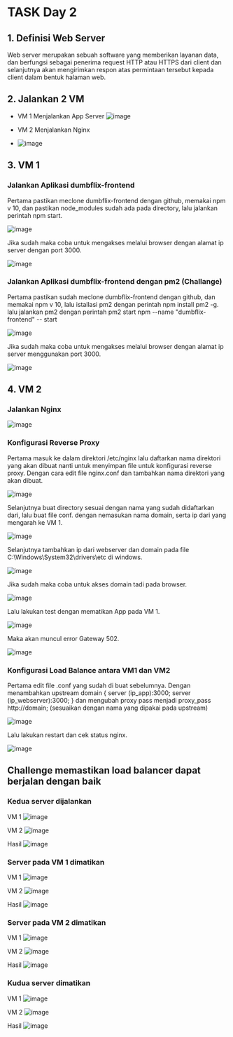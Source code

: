 # TASK Day 2

## 1.	Definisi Web Server
Web server merupakan sebuah software yang memberikan layanan data, dan berfungsi sebagai penerima request HTTP atau HTTPS dari client dan selanjutnya akan mengirimkan respon atas permintaan tersebut kepada client dalam bentuk halaman web.

## 2.	Jalankan 2 VM 
-	VM 1 Menjalankan App Server 
![image](https://user-images.githubusercontent.com/62181923/213376389-43b4369c-616a-42a9-9a64-75a01552dfbc.png)

-	VM 2 Menjalankan Nginx 
-	![image](https://user-images.githubusercontent.com/62181923/213376684-fec3c512-ff1f-4cbf-b123-564a2cdd77ee.png)

## 3.	VM 1 

### Jalankan Aplikasi dumbflix-frontend 
Pertama pastikan meclone dumbflix-frontend dengan github, memakai npm v 10, dan pastikan node_modules sudah ada pada directory, lalu jalankan perintah npm start.

![image](https://user-images.githubusercontent.com/62181923/213376756-e5840839-2798-4a36-886d-eed2f891d3a8.png)

Jika sudah maka coba untuk mengakses melalui browser dengan alamat ip server dengan port 3000.

![image](https://user-images.githubusercontent.com/62181923/213376771-0c3b3e63-2f9f-4d13-95ec-1b9f3aa703e1.png)

### Jalankan Aplikasi dumbflix-frontend dengan pm2 (Challange)
Pertama pastikan sudah meclone dumbflix-frontend dengan github, dan memakai npm v 10, lalu istallasi pm2 dengan perintah npm install pm2 -g. lalu jalankan pm2 dengan perintah pm2 start npm --name "dumbflix-frontend" -- start

![image](https://user-images.githubusercontent.com/62181923/213376849-cdc3b9a8-23d3-47c6-8f6b-1263ef8817a0.png)

Jika sudah maka coba untuk mengakses melalui browser dengan alamat ip server menggunakan port 3000.

![image](https://user-images.githubusercontent.com/62181923/213376873-473ff341-b374-4481-9f90-b9f782a265ad.png)


## 4.	VM 2 
### Jalankan Nginx
![image](https://user-images.githubusercontent.com/62181923/213376934-35e8d1f7-8688-4090-9a35-1e73b719122a.png)

### Konfigurasi Reverse Proxy
Pertama masuk ke dalam direktori /etc/nginx lalu daftarkan nama direktori yang akan dibuat nanti untuk menyimpan file untuk konfigurasi reverse proxy. Dengan cara edit file nginx.conf dan tambahkan nama direktori yang akan dibuat.

![image](https://user-images.githubusercontent.com/62181923/213377003-3a476258-a0b5-41bb-b922-37300b4cc768.png)

Selanjutnya buat directory sesuai dengan nama yang sudah didaftarkan dari, lalu buat file conf. dengan nemasukan nama domain, serta ip dari yang mengarah ke VM 1.

![image](https://user-images.githubusercontent.com/62181923/213377039-e72dd60e-02d2-4c86-a143-1fd2c05eb7cc.png)

Selanjutnya tambahkan ip dari webserver dan domain pada file C:\Windows\System32\drivers\etc di windows. 

![image](https://user-images.githubusercontent.com/62181923/213377060-d19595b2-ea06-42e8-b2f3-8c7a70b44f09.png)

Jika sudah maka coba untuk akses domain tadi pada browser. 

![image](https://user-images.githubusercontent.com/62181923/213377085-a5367520-538e-41ef-a5a9-83c07368f0d4.png)

Lalu lakukan test dengan mematikan App pada VM 1. 

![image](https://user-images.githubusercontent.com/62181923/213377115-5662277b-4dfb-41c7-a2ea-08d1e616daa5.png)

Maka akan muncul error Gateway 502.

![image](https://user-images.githubusercontent.com/62181923/213377138-765e0565-c6e2-46d0-8e8c-3a5062bbd878.png)

### Konfigurasi Load Balance antara VM1 dan VM2
Pertama edit file .conf yang sudah di buat sebelumnya. Dengan menambahkan 
upstream domain { 
    server (ip_app):3000;
    server (ip_webserver):3000;
    }
dan mengubah proxy pass menjadi proxy_pass http://domain; (sesuaikan dengan nama yang dipakai pada upstream)

![image](https://user-images.githubusercontent.com/62181923/213377271-13f7c5a2-ac1c-4ed7-b3b7-b221ba1b6437.png)

Lalu lakukan restart dan cek status nginx.

![image](https://user-images.githubusercontent.com/62181923/213377288-4b2e80ef-a0dd-435b-b8ef-079f961dd431.png)

## Challenge memastikan load balancer dapat berjalan dengan baik
### Kedua server dijalankan
VM 1
![image](https://user-images.githubusercontent.com/62181923/213377401-96ce3e79-79be-46e4-899d-83b47eca822f.png)

VM 2
![image](https://user-images.githubusercontent.com/62181923/213377434-7ab42359-de9f-44c8-8325-ae3bbdae910b.png)

Hasil 
![image](https://user-images.githubusercontent.com/62181923/213377454-d9c9a29a-38a0-4e20-96b2-da7d8a53321e.png)

### Server pada VM 1 dimatikan
VM 1
![image](https://user-images.githubusercontent.com/62181923/213377506-3912e603-bb3f-4e08-824b-28e7bd2955e5.png)

VM 2
![image](https://user-images.githubusercontent.com/62181923/213377535-23fc4b90-9815-4bed-9d30-b1d96baf9d46.png)

Hasil
![image](https://user-images.githubusercontent.com/62181923/213377548-deb06a95-abdc-4716-8ca5-69c4e75c4fa2.png)

### Server pada VM 2 dimatikan
VM 1
![image](https://user-images.githubusercontent.com/62181923/213377598-35f12848-3839-46ac-8148-8fdfe347aa94.png)

VM 2
![image](https://user-images.githubusercontent.com/62181923/213377615-c26c5557-7e71-471e-bee0-d5e07ae5c0e0.png)

Hasil 
![image](https://user-images.githubusercontent.com/62181923/213377630-9671f206-3e21-444d-93f1-08c90ec05692.png)

### Kudua server dimatikan 
VM 1
![image](https://user-images.githubusercontent.com/62181923/213377707-fda65adc-5f40-4b4b-810d-4fceac8acec9.png)

VM 2
![image](https://user-images.githubusercontent.com/62181923/213377738-e413b0ee-f648-4882-b5b4-49a5d9764fcf.png)

Hasil
![image](https://user-images.githubusercontent.com/62181923/213377759-7062c6fb-57ad-4b5e-9edb-bac6de976988.png)





